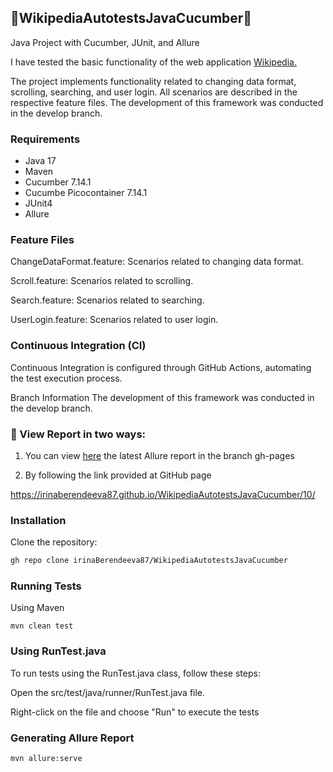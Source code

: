 ## 🚀WikipediaAutotestsJavaCucumber🚀

 Java Project with Cucumber, JUnit, and Allure

I have tested the basic functionality of the web application [Wikipedia.](https://en.wikipedia.org/wiki/Main_Page)

The project implements functionality related to changing data format, scrolling, searching, and user login. 
All scenarios are described in the respective feature files.
The development of this framework was conducted in the develop branch.

### Requirements

- Java 17
- Maven
- Cucumber 7.14.1
- Cucumbe Picocontainer 7.14.1
- JUnit4
- Allure

### Feature Files
ChangeDataFormat.feature: Scenarios related to changing data format.

Scroll.feature: Scenarios related to scrolling.

Search.feature: Scenarios related to searching.

UserLogin.feature: Scenarios related to user login.

### Continuous Integration (CI)
Continuous Integration is configured through GitHub Actions, automating the test execution process.

Branch Information
The development of this framework was conducted in the develop branch.

### 🔖 View Report in two ways:

1. You can view [here](https://github.com/irinaBerendeeva87/WikipediaAutotestsJavaCucumber/tree/gh-pages/10/data/test-cases) the latest Allure report in the branch gh-pages

2. By following the link provided at GitHub page

https://irinaberendeeva87.github.io/WikipediaAutotestsJavaCucumber/10/
### Installation
Clone the repository:
```bash
gh repo clone irinaBerendeeva87/WikipediaAutotestsJavaCucumber
```
### Running Tests
Using Maven

`mvn clean test`


### Using RunTest.java
To run tests using the RunTest.java class, follow these steps:

Open the src/test/java/runner/RunTest.java file.

Right-click on the file and choose "Run" to execute the tests

### Generating Allure Report
`mvn allure:serve`

